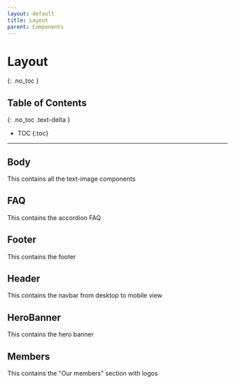 ```yaml
---
layout: default
title: Layout
parent: Components
---
```


# Layout
{: .no_toc }

## Table of Contents
{: .no_toc .text-delta }

- TOC
{:toc}

---

## Body
This contains all the text-image components

## FAQ
This contains the accordion FAQ

## Footer
This contains the footer

## Header
This contains the navbar from desktop to mobile view

## HeroBanner
This contains the hero banner

## Members
This contains the "Our members" section with logos
